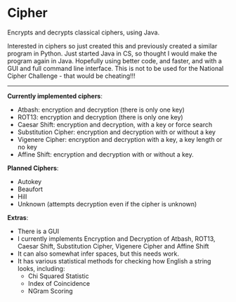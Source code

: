 Cipher 
======

Encrypts and decrypts classical ciphers, using Java.

Interested in ciphers so just created this and previously created a similar program in Python. Just started Java in CS, so thought I would make the program again in Java. Hopefully using better code, and faster, and with a GUI and full command line interface.
This is not to be used for the National Cipher Challenge - that would be cheating!!!

***

**Currently implemented ciphers**:

* Atbash: encryption and decryption (there is only one key)
* ROT13: encryption and decryption (there is only one key)
* Caesar Shift: encryption and decryption, with a key or force search
* Substitution Cipher: encryption and decryption with or without a key
* Vigenere Cipher: encryption and decryption with a key, a key length or no key
* Affine Shift: encryption and decryption with or without a key.

**Planned Ciphers**:

* Autokey
* Beaufort
* Hill
* Unknown (attempts decryption even if the cipher is unknown)

**Extras**:

* There is a GUI
* I currently implements Encryption and Decryption of Atbash, ROT13, Caesar Shift, Substitution Cipher, Vigenere Cipher and Affine Shift
* It can also somewhat infer spaces, but this needs work.
* It has various statistical methods for checking how English a string looks, including:
    * Chi Squared Statistic
    * Index of Coincidence
    * NGram Scoring

